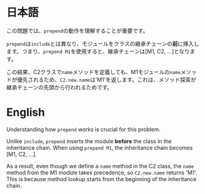 # 日本語

この問題では、`prepend`の動作を理解することが重要です。

`prepend`は`include`とは異なり、モジュールをクラスの継承チェーンの**前**に挿入します。つまり、`prepend M1`を使用すると、継承チェーンは[M1, C2, ...]となります。

この結果、C2クラスで`name`メソッドを定義しても、M1モジュールの`name`メソッドが優先されるため、`C2.new.name`は'M1'を返します。これは、メソッド探索が継承チェーンの先頭から行われるためです。

# English

Understanding how `prepend` works is crucial for this problem.

Unlike `include`, `prepend` inserts the module **before** the class in the inheritance chain. When using `prepend M1`, the inheritance chain becomes [M1, C2, ...].

As a result, even though we define a `name` method in the C2 class, the `name` method from the M1 module takes precedence, so `C2.new.name` returns 'M1'. This is because method lookup starts from the beginning of the inheritance chain.